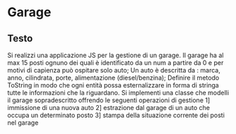 # Garage

## Testo
Si realizzi una applicazione JS per la gestione di un garage.
Il garage ha al max 15 posti ognuno dei quali è identificato da un num a partire da 0 e per motivi di capienza può ospitare solo auto; 
Un auto è descritta da :
marca, anno, cilindrata, porte, alimentazione (diesel/benzina);
Definire il metodo ToString in modo che ogni entità possa esternalizzare in forma di stringa tutte le informazioni che la riguardano.
Si implementi una classe che modelli il garage sopradescritto offrendo le seguenti operazioni di gestione
1] immissione di una nuova auto
2] estrazione dal garage di un auto che occupa un determinato posto
3] stampa della situazione corrente dei posti nel garage

